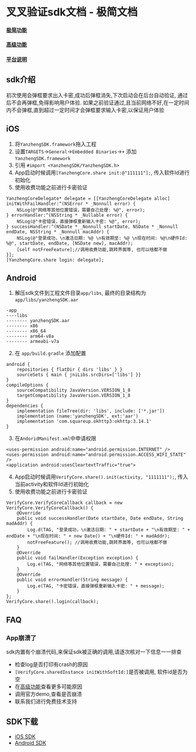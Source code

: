 # 叉叉验证sdk文档 - 极简文档

#### [极简功能](#)
#### [高级功能](https://github.com/xxyanzheng/sdk/blob/master/advance.md)
#### [平台说明](https://github.com/xxyanzheng/sdk/blob/master/platform.md)


## sdk介绍
初次使用会弹框要求出入卡密,成功后弹框消失,下次启动会在后台自动验证, 通过后不会再弹框,免得影响用户体验. 如果之前验证通过,且当前网络不好,在一定时间内不会弹框,直到超过一定时间才会弹框要求输入卡密,以保证用户体验


## iOS

1. 将`YanzhengSDK.framework`拖入工程
2. 设置`TARGETS`->`General`->`Embedded Binaries`->`+` 添加 `YanzhengSDK.framework`
3. 引用 `#import <YanzhengSDK/YanzhengSDK.h>`
4. App启动时候调用`[YanzhengCore.share init:@"111111"];`, 传入软件Id进行初始化
5. 使用收费功能之前进行卡密验证
```
YanzhengCoreDelegate* delegate = [[YanzhengCoreDelegate alloc] initWithFailHandler:^(NSError * _Nonnull error) {
    NSLog(@"网络等其他位置错误，需要自己处理: %@", error);
} errorHandler:^(NSString * _Nullable error) {
    NSLog(@"卡密错误，直接弹框重新输入卡密: %@", error);
} successHandler:^(NSDate * _Nonnull startDate, NSDate * _Nonnull endDate, NSString * _Nonnull macAddr) {
    NSLog(@"登录成功，\n激活日期: %@ \n有效期至: %@ \n现在时间: %@\n硬件Id: %@", startDate, endDate, [NSDate new], macAddr);
    [self notFreeFeature];//调用收费功能,跳转界面等, 也可以啥都不做
}];
[YanzhengCore.share login: delegate];
```



## Android

1. 解压sdk文件到工程文件目录`app/libs`, 最终的目录结构为`app/libs/yanzhengSDK.aar`
```
-app
----libs
-------- yanzhengSDK.aar
-------- x86
-------- x86_64
-------- arm64-v8a
-------- armeabi-v7a
```
2. 在 `app/build.gradle` 添加配置
```
android { 
    repositories { flatDir { dirs 'libs' } }
    sourceSets { main { jniLibs.srcDirs=['libs'] }}
}
compileOptions {
    sourceCompatibility JavaVersion.VERSION_1_8
    targetCompatibility JavaVersion.VERSION_1_8
}
dependencies {
    implementation fileTree(dir: 'libs', include: ['*.jar'])
    implementation (name:'yanzhengSDK', ext:'aar')
    implementation 'com.squareup.okhttp3:okhttp:3.14.1'
}
```
3. 在`AndoridManifest.xml`中申请权限
```
<uses-permission android:name="android.permission.INTERNET" />
<uses-permission android:name="android.permission.ACCESS_WIFI_STATE" />
<application android:usesCleartextTraffic="true">
```
4. App启动时候调用`VerifyCore.share().init(activity, "1111111");`, 传入当前activity和软件Id进行初始化
5. 使用收费功能之前进行卡密验证
```
VerifyCore.VerifyCoreCallback callback = new VerifyCore.VerifyCoreCallback() {
    @Override
    public void successHandler(Date startDate, Date endDate, String madAddr) {
        Log.d(TAG, "登录成功，\n激活日期: " + startDate + "\n有效期至: " + endDate + "\n现在时间: " + new Date() + "\n硬件Id: " + madAddr);
        notFreeFeature(); //调用收费功能,跳转界面等, 也可以啥都不做
    }
    @Override
    public void failHandler(Exception exception) {
        Log.e(TAG, "网络等其他位置错误，需要自己处理: " + exception);
    }
    @Override
    public void errorHandler(String message) {
        Log.e(TAG, "卡密错误，直接弹框重新输入卡密: " + message);
    }
};
VerifyCore.share().login(callback);
```



## FAQ

### App崩溃了

sdk内置有个崩溃代码,来保证sdk被正确的调用,请逐次核对一下信息一一排查

* 检查log是否打印有crash的原因
* `[VerifyCore.sharedInstance initWithSoftId:]`是否被调用, 软件id是否为空
* 在[高级功能](https://github.com/xxyanzheng/sdk/blob/master/advance.md)查看更多可能原因
* 调用官方demo,查看是否崩溃
* 联系我们进行免费技术支持

## SDK下载
* [iOS SDK](https://github.com/xxyanzheng/sdk/blob/master/sdk/ios.zip)
* [Android SDK](https://github.com/xxyanzheng/sdk/blob/master/sdk/android.zip)
